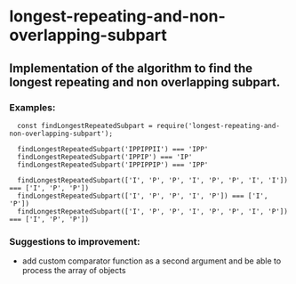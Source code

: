 # longest-repeating-and-non-overlapping-subpart
## Implementation of the algorithm to find the longest repeating and non overlapping subpart.

### Examples:

```
  const findLongestRepeatedSubpart = require('longest-repeating-and-non-overlapping-subpart');

  findLongestRepeatedSubpart('IPPIPPII') === 'IPP'
  findLongestRepeatedSubpart('IPPIP') === 'IP'
  findLongestRepeatedSubpart('IPPIPPIP') === 'IPP'
  
  findLongestRepeatedSubpart(['I', 'P', 'P', 'I', 'P', 'P', 'I', 'I']) === ['I', 'P', 'P'])
  findLongestRepeatedSubpart(['I', 'P', 'P', 'I', 'P']) === ['I', 'P'])
  findLongestRepeatedSubpart(['I', 'P', 'P', 'I', 'P', 'P', 'I', 'P']) === ['I', 'P', 'P'])
```

### Suggestions to improvement:
  - add custom comparator function as a second argument and be able to process the array of objects
